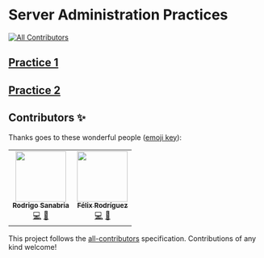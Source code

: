 # Server Administration Practices

<!-- ALL-CONTRIBUTORS-BADGE:START - Do not remove or modify this section -->

[![All Contributors](https://img.shields.io/badge/all_contributors-1-orange.svg?style=flat-square)](#contributors-)

<!-- ALL-CONTRIBUTORS-BADGE:END -->

## [Practice 1](practices/p1/README.md)

## [Practice 2](practices/p2/README.md)

## Contributors ✨

Thanks goes to these wonderful people ([emoji key](https://allcontributors.org/docs/en/emoji-key)):

<!-- ALL-CONTRIBUTORS-LIST:START - Do not remove or modify this section -->
<!-- prettier-ignore-start -->
<!-- markdownlint-disable -->
<table>
  <tr>
    <td align="center"><a href="https://krosf.com"><img src="https://avatars2.githubusercontent.com/u/24454660?v=4" width="100px;" alt=""/><br /><sub><b>Rodrigo Sanabria</b></sub></a><br /><a href="https://github.com/krosf-university/as/commits?author=KROSF" title="Code">💻</a> <a href="https://github.com/krosf-university/as/commits?author=KROSF" title="Documentation">📖</a></td>
    <td align="center"><a href="https://github.com/frpericacho"><img src="https://avatars2.githubusercontent.com/u/37592976?v=4" width="100px;" alt=""/><br /><sub><b>Félix Rodríguez</b></sub></a><br /><a href="https://github.com/krosf-university/as/commits?author=frpericacho" title="Code">💻</a> <a href="https://github.com/krosf-university/as/commits?author=frpericacho" title="Documentation">📖</a></td>
  </tr>
</table>

<!-- markdownlint-enable -->
<!-- prettier-ignore-end -->

<!-- ALL-CONTRIBUTORS-LIST:END -->

This project follows the [all-contributors](https://github.com/all-contributors/all-contributors) specification. Contributions of any kind welcome!
